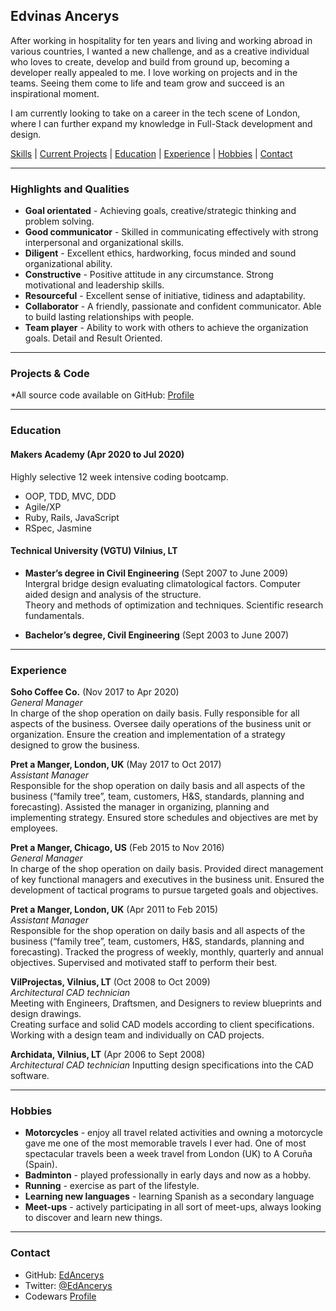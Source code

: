 ## Edvinas Ancerys

After working in hospitality for ten years and living and working abroad in various countries, I wanted a new challenge, and as a creative individual who loves to create, develop and build from ground up, becoming a developer really appealed to me. I love working on projects and in the teams. Seeing them come to life and team grow and succeed is an inspirational moment.

I am currently looking to take on a career in the tech scene of London, where I can further expand my knowledge in Full-Stack development and design.

[Skills](#skills) | [Current Projects](#projects) | [Education](#education) | [Experience](#experience) | [Hobbies](#hobbies) | [Contact](#contact) 

***

### <a name="skills">Highlights and Qualities</a>

- **Goal orientated** - Achieving goals, creative/strategic thinking and problem solving.
- **Good communicator** - Skilled in communicating effectively with strong interpersonal and organizational skills.
- **Diligent** - Excellent ethics, hardworking, focus minded and sound organizational ability.
- **Constructive** - Positive attitude in any circumstance. Strong motivational and leadership skills.
- **Resourceful** - Excellent sense of initiative, tidiness and adaptability.
- **Collaborator** - A friendly, passionate and confident communicator. Able to build lasting relationships with people.
- **Team player** - Ability to work with others to achieve the organization goals. Detail and Result Oriented.

***

### <a name="projects">Projects & Code</a>

*All source code available on GitHub: [Profile][1]

***

### <a name="education">Education</a>

#### Makers Academy (Apr 2020 to Jul 2020)

Highly selective 12 week intensive coding bootcamp.

- OOP, TDD, MVC, DDD
- Agile/XP
- Ruby, Rails, JavaScript
- RSpec, Jasmine

#### Technical University (VGTU) Vilnius, LT 

- **Master’s degree in Civil Engineering** (Sept 2007 to June 2009)  
Intergral bridge design evaluating climatological factors. Computer aided design and     analysis of the structure.  
Theory and methods of optimization and techniques. Scientific research fundamentals.


- **Bachelor’s degree, Civil Engineering** (Sept 2003 to June 2007) 

***

### <a name="experience">Experience</a>

**Soho Coffee Co.** (Nov 2017 to Apr 2020)    
*General Manager*  
In charge of the shop operation on daily basis.
Fully responsible for all aspects of the business.
Oversee daily operations of the business unit or organization.
Ensure the creation and implementation of a strategy designed to grow the business.  

**Pret a Manger, London, UK** (May 2017 to Oct 2017)   
*Assistant Manager*  
Responsible for the shop operation on daily basis and all aspects of the business (“family tree”, team, customers, H&S, standards, planning and forecasting).
Assisted the manager in organizing, planning and implementing strategy. Ensured store schedules and objectives are met by employees.

**Pret a Manger, Chicago, US** (Feb 2015 to Nov 2016)   
*General Manager*  
In charge of the shop operation on daily basis.
Provided direct management of key functional managers and executives in the business
unit.
Ensured the development of tactical programs to pursue targeted goals and objectives.

**Pret a Manger, London, UK** (Apr 2011 to Feb 2015)   
*Assistant Manager*  
Responsible for the shop operation on daily basis and all aspects of the business (“family tree”, team, customers, H&S, standards, planning and forecasting).
Tracked the progress of weekly, monthly, quarterly and annual objectives. Supervised and motivated staff to perform their best.

**VilProjectas, Vilnius, LT** (Oct 2008 to Oct 2009)   
*Architectural CAD technician*  
Meeting with Engineers, Draftsmen, and Designers to review blueprints and design drawings.  
Creating surface and solid CAD models according to client specifications.  
Working with a design team and individually on CAD projects.

**Archidata, Vilnius, LT** (Apr 2006 to Sept 2008)   
*Architectural CAD technician*
Inputting design specifications into the CAD software.

***

### <a name="hobbies">Hobbies</a>

- **Motorcycles** - enjoy all travel related activities and owning a motorcycle gave me one of the most memorable travels I ever had. One of most spectacular travels been a week travel from London (UK) to A Coruña (Spain).  
- **Badminton** - played professionally in early days and now as a hobby. 
- **Running** - exercise as part of the lifestyle. 
- **Learning new languages** - learning Spanish as a secondary language
- **Meet-ups** - actively participating in all sort of meet-ups, always looking to discover and learn new things.

***

### <a name="contact">Contact</a>

- GitHub: [EdAncerys][1]
- Twitter: [@EdAncerys](https://twitter.com/EdAncerys)
- Codewars [Profile](http://www.codewars.com/users/EdAncerys)

[1]: https://github.com/EdAncerys
[2]: https://github.com/EdAncerys

